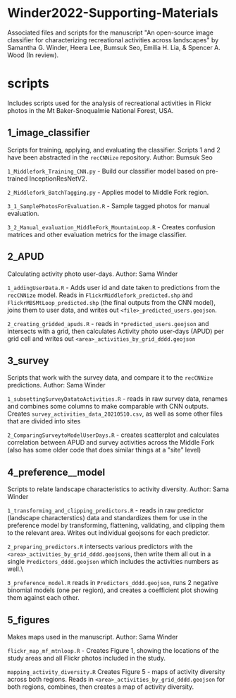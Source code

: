 # Winder2022-Supporting-Materials
Associated files and scripts for the manuscript "An open-source image classifier for characterizing recreational activities across landscapes" by Samantha G. Winder, Heera Lee, Bumsuk Seo, Emilia H. Lia, & Spencer A. Wood (In review).

# scripts
Includes scripts used for the analysis of recreational activities in Flickr photos in the Mt Baker-Snoqualmie National Forest, USA. 

## 1_image_classifier
Scripts for training, applying, and evaluating the classifier. Scripts 1 and 2 have been abstracted in the `recCNNize` repository. Author: Bumsuk Seo

`1_Middlefork_Training_CNN.py` - Build our classifier model based on pre-trained InceptionResNetV2.

`2_Middlefork_BatchTagging.py` - Applies model to Middle Fork region.

`3_1_SamplePhotosForEvaluation.R` - Sample tagged photos for manual evaluation.

`3_2_Manual_evaluation_MiddleFork_MountainLoop.R` - Creates confusion matrices and other evaluation metrics for the image classifier.
## 2_APUD
Calculating activity photo user-days. Author: Sama Winder

`1_addingUserData.R` - Adds user id and date taken to predictions from the `recCNNize` model. Reads in `FlickrMiddlefork_predicted.shp` and `FlickrMBSMtLoop_predicted.shp` (the final outputs from the CNN model), joins them to user data, and writes out `<file>_predicted_users.geojson`. 

`2_creating_gridded_apuds.R` - reads in `*predicted_users.geojson` and intersects with a grid, then calculates Activity photo user-days (APUD) per grid cell and writes out `<area>_activities_by_grid_dddd.geojson`

## 3_survey
Scripts that work with the survey data, and compare it to the `recCNNize` predictions. Author: Sama Winder

`1_subsettingSurveyDatatoActivities.R` - reads in raw survey data, renames and combines some columns to make comparable with CNN outputs. Creates `survey_activities_data_20210510.csv`, as well as some other files that are divided into sites

`2_ComparingSurveytoModelUserDays.R` - creates scatterplot and calculates correlation between APUD and survey activities across the Middle Fork (also has some older code that does similar things at a "site" level)

## 4_preference__model
Scripts to relate landscape characteristics to activity diversity. Author: Sama Winder

`1_transforming_and_clipping_predictors.R` - reads in raw predictor (landscape characterstics) data and standardizes them for use in the preference model by transforming, flattening, validating, and clipping them to the relevant area. Writes out individual geojsons for each predictor.

`2_preparing_predictors.R` intersects various predictors with the `<area>_activities_by_grid_dddd.geojson`s, then write them all out in a single `Predictors_dddd.geojson` which includes the activities numbers as well.\

`3_preference_model.R` reads in `Predictors_dddd.geojson`, runs 2 negative binomial models (one per region), and creates a coefficient plot showing them against each other.

## 5_figures
Makes maps used in the manuscript. Author: Sama Winder

`flickr_map_mf_mtnloop.R` - Creates Figure 1, showing the locations of the study areas and all Flickr photos included in the study.

`mapping_activity_diversity.R` Creates Figure 5 - maps of activity diversity across both regions. Reads in `<area>_activities_by_grid_dddd.geojson` for both regions, combines, then creates a map of activity diversity.
